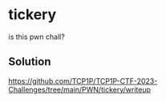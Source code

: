 # tickery

is this pwn chall?

## Solution

https://github.com/TCP1P/TCP1P-CTF-2023-Challenges/tree/main/PWN/tickery/writeup
